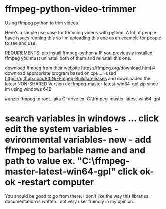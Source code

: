 # ffmpeg-python-video-trimmer
Using ffmpeg python to trim videos

Here's a simple use case for trimming videos with python.  A lot of people have issues running this so I'm uploading this one as an example 
for people to see and use.  

REQUIREMENTS:
pip install ffmpeg-python    # IF you previously installed ffmpeg you must uninstall both of them and reinstall this one. 

download ffmpeg from their website https://ffmpeg.org/download.html  # download appropriate program based on cpu... I used https://github.com/BtbN/FFmpeg-Builds/releases and downloaded the latest NON-SHARED Version
ex ffmpeg-master-latest-win64-gpl.zip   since im using windows 64B

#unzip ffmpeg to root.. aka C: drive ex. C:\ffmpeg-master-latest-win64-gpl

# search variables in windows ... click edit the system variables -evironmental variables- new - add ffmpeg to bariable name and and path to value ex.  "C:\ffmpeg-master-latest-win64-gpl" click ok-ok -restart computer

You should be good to go from there.  I don't like the way this libraries documentation is written.. not very user friendly in my opinion.  
